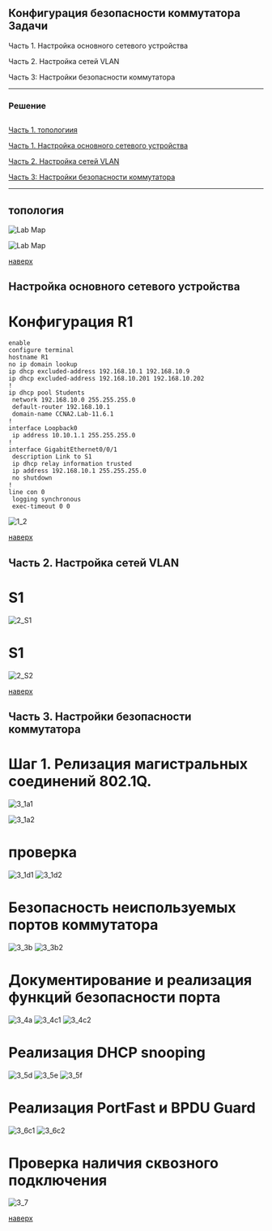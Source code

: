 ﻿Конфигурация безопасности коммутатора
Задачи
-----
Часть 1. Настройка основного сетевого устройства

Часть 2. Настройка сетей VLAN

Часть 3: Настройки безопасности коммутатора



----

### Решение 
<a name="0"><h2> </h2></a>
[Часть 1. топологиия](#1)

[Часть 1. Настройка основного сетевого устройства](#2)

[Часть 2. Настройка сетей VLAN](#3)

[Часть 3: Настройки безопасности коммутатора](#4)


 

----
<a name="1"><h2>топология</h2></a>
![Lab Map](https://github.com/ssvstdt/netwbas/blob/main/lab9/topology.JPG)

![Lab Map](https://github.com/ssvstdt/netwbas/blob/main/lab9/topology_add.JPG)
  
 [наверх](#0)

<a name="2"><h2>Настройка основного сетевого устройства</h2></a>

# Конфигурация R1
```
enable
configure terminal
hostname R1
no ip domain lookup
ip dhcp excluded-address 192.168.10.1 192.168.10.9
ip dhcp excluded-address 192.168.10.201 192.168.10.202
!
ip dhcp pool Students
 network 192.168.10.0 255.255.255.0
 default-router 192.168.10.1
 domain-name CCNA2.Lab-11.6.1
!
interface Loopback0
 ip address 10.10.1.1 255.255.255.0
!
interface GigabitEthernet0/0/1
 description Link to S1
 ip dhcp relay information trusted
 ip address 192.168.10.1 255.255.255.0
 no shutdown
!
line con 0
 logging synchronous
 exec-timeout 0 0

```
![1_2](https://github.com/ssvstdt/netwbas/blob/main/lab9/1_2_b.JPG)

 [наверх](#0) 


<a name="3"><h2>Часть 2. Настройка сетей VLAN</h2></a>

# S1
![2_S1](https://github.com/ssvstdt/netwbas/blob/main/lab9/2_1all.JPG)

# S1
![2_S2](https://github.com/ssvstdt/netwbas/blob/main/lab9/2_2all.JPG)

 [наверх](#0) 


<a name="4"><h2>Часть 3. Настройки безопасности коммутатора</h2></a>
# Шаг 1. Релизация магистральных соединений 802.1Q.
![3_1a1](https://github.com/ssvstdt/netwbas/blob/main/lab9/3_1_a.JPG) 

![3_1a2](https://github.com/ssvstdt/netwbas/blob/main/lab9/3_1_a_2.JPG) 

# проверка
![3_1d1](https://github.com/ssvstdt/netwbas/blob/main/lab9/3_1_d.JPG)
![3_1d2](https://github.com/ssvstdt/netwbas/blob/main/lab9/3_1_d_2.JPG)

 
# Безопасность неиспользуемых портов коммутатора
![3_3b](https://github.com/ssvstdt/netwbas/blob/main/lab9/3_3_b.JPG)
![3_3b2](https://github.com/ssvstdt/netwbas/blob/main/lab9/3_3_b_2.JPG)

# Документирование и реализация функций безопасности порта
![3_4a](https://github.com/ssvstdt/netwbas/blob/main/lab9/3_4_a.JPG)
![3_4c1](https://github.com/ssvstdt/netwbas/blob/main/lab9/3_4_c.JPG)
![3_4c2](https://github.com/ssvstdt/netwbas/blob/main/lab9/3_4_c_2.JPG)

# Реализация DHCP snooping
![3_5d](https://github.com/ssvstdt/netwbas/blob/main/lab9/3_5_d.JPG)
![3_5e](https://github.com/ssvstdt/netwbas/blob/main/lab9/3_5_e.JPG)
![3_5f](https://github.com/ssvstdt/netwbas/blob/main/lab9/3_5_f.JPG)

# Реализация PortFast и BPDU Guard
![3_6c1](https://github.com/ssvstdt/netwbas/blob/main/lab9/3_6_c1.JPG)
![3_6c2](https://github.com/ssvstdt/netwbas/blob/main/lab9/3_6_c2.JPG)

# Проверка наличия сквозного ⁪подключения
![3_7](https://github.com/ssvstdt/netwbas/blob/main/lab9/3_7.JPG)

 [наверх](#0) 

